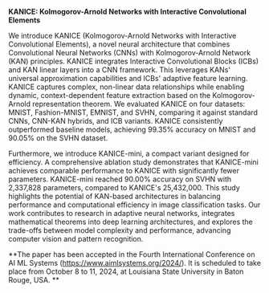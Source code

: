 **KANICE: Kolmogorov-Arnold Networks with Interactive Convolutional Elements**

We introduce KANICE (Kolmogorov-Arnold Networks with Interactive Convolutional Elements), a novel neural architecture that combines Convolutional Neural Networks (CNNs) with Kolmogorov-Arnold Network (KAN) principles. KANICE integrates Interactive Convolutional Blocks (ICBs) and KAN linear layers into a CNN framework. This leverages KANs' universal approximation capabilities and ICBs' adaptive feature learning. KANICE captures complex, non-linear data relationships while enabling dynamic, context-dependent feature extraction based on the Kolmogorov-Arnold representation theorem. We evaluated KANICE on four datasets: MNIST, Fashion-MNIST, EMNIST, and SVHN, comparing it against standard CNNs, CNN-KAN hybrids, and ICB variants. KANICE consistently outperformed baseline models, achieving 99.35\% accuracy on MNIST and 90.05\% on the SVHN dataset.

Furthermore, we introduce KANICE-mini, a compact variant designed for efficiency. A comprehensive ablation study demonstrates that KANICE-mini achieves comparable performance to KANICE with significantly fewer parameters. KANICE-mini reached 90.00\% accuracy on SVHN with 2,337,828 parameters, compared to KANICE's 25,432,000. This study highlights the potential of KAN-based architectures in balancing performance and computational efficiency in image classification tasks. Our work contributes to research in adaptive neural networks, integrates mathematical theorems into deep learning architectures, and explores the trade-offs between model complexity and performance, advancing computer vision and pattern recognition.

**The paper has been accepted in the Fourth International Conference on AI ML Systems (https://www.aimlsystems.org/2024/). It is scheduled to take place from October 8 to 11, 2024, at Louisiana State University in Baton Rouge, USA. **
